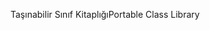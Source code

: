 <span data-ttu-id="3a935-101">Taşınabilir Sınıf Kitaplığı</span><span class="sxs-lookup"><span data-stu-id="3a935-101">Portable Class Library</span></span>